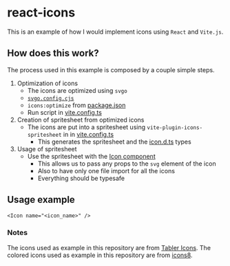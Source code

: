 # react-icons

This is an example of how I would implement icons using `React` and `Vite.js`.

## How does this work?

The process used in this example is composed by a couple simple steps.

1. Optimization of icons
   - The icons are optimized using `svgo`
   - [`svgo.config.cjs`](./config/svgo.config.cjs)
   - `icons:optimize` from [package.json](./package.json)
   - Run script in [vite.config.ts](./vite.config.ts)
2. Creation of spritesheet from optimized icons
   - The icons are put into a spritesheet using `vite-plugin-icons-spritesheet` in in [vite.config.ts](./vite.config.ts)
     - This generates the spritesheet and the [icon.d.ts](./src/types/icon.d.ts) types
3. Usage of spritesheet
   - Use the spritesheet with the [Icon component](./src/components/icon/index.tsx)
     - This allows us to pass any props to the `svg` element of the icon
     - Also to have only one file import for all the icons
     - Everything should be typesafe

## Usage example

```tsx
<Icon name="<icon_name>" />
```

### Notes

The icons used as example in this repository are from [Tabler Icons](https://tabler.io/icons).
The colored icons used as example in this repository are from [icons8](https://github.com/icons8/flat-color-icons).
